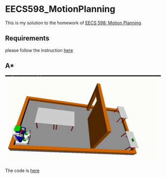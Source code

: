 # EECS598_MotionPlanning
This is my solution to the homework of [EECS 598: Motion Planning](https://web.eecs.umich.edu/~dmitryb/courses/winter2019motionplanning/index.html).

## Requirements
please follow the instruction [here](https://github.com/jerlomy4ever/EECS498_IntroductionToAlgorithmRobotics/blob/main/EECS%20498_%20OpenRAVE%20Setup%20Guide%20.pdf)

## A*
![GIF](https://github.com/jerlomy4ever/EECS498_IntroductionToAlgorithmRobotics/blob/main/hw03/my_solution/04/astar.gif)

The code is [here](https://github.com/jerlomy4ever/EECS498_IntroductionToAlgorithmRobotics/blob/main/hw03/my_solution/04/hw3_astar_a.py)

